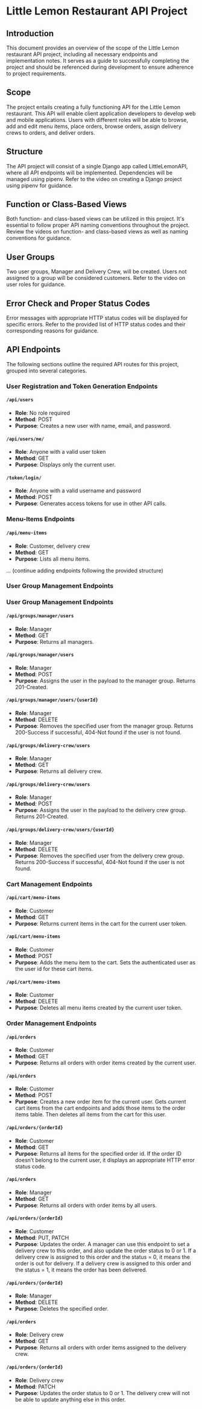 # Little Lemon Restaurant API Project

## Introduction

This document provides an overview of the scope of the Little Lemon restaurant API project, including all necessary endpoints and implementation notes. It serves as a guide to successfully completing the project and should be referenced during development to ensure adherence to project requirements.

## Scope

The project entails creating a fully functioning API for the Little Lemon restaurant. This API will enable client application developers to develop web and mobile applications. Users with different roles will be able to browse, add and edit menu items, place orders, browse orders, assign delivery crews to orders, and deliver orders.

## Structure

The API project will consist of a single Django app called LittleLemonAPI, where all API endpoints will be implemented. Dependencies will be managed using pipenv. Refer to the video on creating a Django project using pipenv for guidance.

## Function or Class-Based Views

Both function- and class-based views can be utilized in this project. It's essential to follow proper API naming conventions throughout the project. Review the videos on function- and class-based views as well as naming conventions for guidance.

## User Groups

Two user groups, Manager and Delivery Crew, will be created. Users not assigned to a group will be considered customers. Refer to the video on user roles for guidance.

## Error Check and Proper Status Codes

Error messages with appropriate HTTP status codes will be displayed for specific errors. Refer to the provided list of HTTP status codes and their corresponding reasons for guidance.

## API Endpoints

The following sections outline the required API routes for this project, grouped into several categories.

### User Registration and Token Generation Endpoints

#### `/api/users`
- **Role**: No role required
- **Method**: POST
- **Purpose**: Creates a new user with name, email, and password.

#### `/api/users/me/`
- **Role**: Anyone with a valid user token
- **Method**: GET
- **Purpose**: Displays only the current user.

#### `/token/login/`
- **Role**: Anyone with a valid username and password
- **Method**: POST
- **Purpose**: Generates access tokens for use in other API calls.

### Menu-Items Endpoints

#### `/api/menu-items`
- **Role**: Customer, delivery crew
- **Method**: GET
- **Purpose**: Lists all menu items.

... (continue adding endpoints following the provided structure)

### User Group Management Endpoints
### User Group Management Endpoints

#### `/api/groups/manager/users`
- **Role**: Manager
- **Method**: GET
- **Purpose**: Returns all managers.

#### `/api/groups/manager/users`
- **Role**: Manager
- **Method**: POST
- **Purpose**: Assigns the user in the payload to the manager group. Returns 201-Created.

#### `/api/groups/manager/users/{userId}`
- **Role**: Manager
- **Method**: DELETE
- **Purpose**: Removes the specified user from the manager group. Returns 200-Success if successful, 404-Not found if the user is not found.

#### `/api/groups/delivery-crew/users`
- **Role**: Manager
- **Method**: GET
- **Purpose**: Returns all delivery crew.

#### `/api/groups/delivery-crew/users`
- **Role**: Manager
- **Method**: POST
- **Purpose**: Assigns the user in the payload to the delivery crew group. Returns 201-Created.

#### `/api/groups/delivery-crew/users/{userId}`
- **Role**: Manager
- **Method**: DELETE
- **Purpose**: Removes the specified user from the delivery crew group. Returns 200-Success if successful, 404-Not found if the user is not found.


### Cart Management Endpoints

#### `/api/cart/menu-items`
- **Role**: Customer
- **Method**: GET
- **Purpose**: Returns current items in the cart for the current user token.

#### `/api/cart/menu-items`
- **Role**: Customer
- **Method**: POST
- **Purpose**: Adds the menu item to the cart. Sets the authenticated user as the user id for these cart items.

#### `/api/cart/menu-items`
- **Role**: Customer
- **Method**: DELETE
- **Purpose**: Deletes all menu items created by the current user token.

### Order Management Endpoints

#### `/api/orders`
- **Role**: Customer
- **Method**: GET
- **Purpose**: Returns all orders with order items created by the current user.

#### `/api/orders`
- **Role**: Customer
- **Method**: POST
- **Purpose**: Creates a new order item for the current user. Gets current cart items from the cart endpoints and adds those items to the order items table. Then deletes all items from the cart for this user.

#### `/api/orders/{orderId}`
- **Role**: Customer
- **Method**: GET
- **Purpose**: Returns all items for the specified order id. If the order ID doesn’t belong to the current user, it displays an appropriate HTTP error status code.

#### `/api/orders`
- **Role**: Manager
- **Method**: GET
- **Purpose**: Returns all orders with order items by all users.

#### `/api/orders/{orderId}`
- **Role**: Customer
- **Method**: PUT, PATCH
- **Purpose**: Updates the order. A manager can use this endpoint to set a delivery crew to this order, and also update the order status to 0 or 1. If a delivery crew is assigned to this order and the status = 0, it means the order is out for delivery. If a delivery crew is assigned to this order and the status = 1, it means the order has been delivered.

#### `/api/orders/{orderId}`
- **Role**: Manager
- **Method**: DELETE
- **Purpose**: Deletes the specified order.

#### `/api/orders`
- **Role**: Delivery crew
- **Method**: GET
- **Purpose**: Returns all orders with order items assigned to the delivery crew.

#### `/api/orders/{orderId}`
- **Role**: Delivery crew
- **Method**: PATCH
- **Purpose**: Updates the order status to 0 or 1. The delivery crew will not be able to update anything else in this order.


